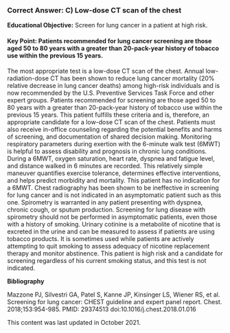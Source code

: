
### Correct Answer: C) Low-dose CT scan of the chest 

**Educational Objective:** Screen for lung cancer in a patient at high risk.

#### **Key Point:** Patients recommended for lung cancer screening are those aged 50 to 80 years with a greater than 20-pack-year history of tobacco use within the previous 15 years.

The most appropriate test is a low-dose CT scan of the chest. Annual low-radiation-dose CT has been shown to reduce lung cancer mortality (20% relative decrease in lung cancer deaths) among high-risk individuals and is now recommended by the U.S. Preventive Services Task Force and other expert groups. Patients recommended for screening are those aged 50 to 80 years with a greater than 20-pack-year history of tobacco use within the previous 15 years. This patient fulfills these criteria and is, therefore, an appropriate candidate for a low-dose CT scan of the chest. Patients must also receive in-office counseling regarding the potential benefits and harms of screening, and documentation of shared decision making.
Monitoring respiratory parameters during exertion with the 6-minute walk test (6MWT) is helpful to assess disability and prognosis in chronic lung conditions. During a 6MWT, oxygen saturation, heart rate, dyspnea and fatigue level, and distance walked in 6 minutes are recorded. This relatively simple maneuver quantifies exercise tolerance, determines effective interventions, and helps predict morbidity and mortality. This patient has no indication for a 6MWT.
Chest radiography has been shown to be ineffective in screening for lung cancer and is not indicated in an asymptomatic patient such as this one.
Spirometry is warranted in any patient presenting with dyspnea, chronic cough, or sputum production. Screening for lung disease with spirometry should not be performed in asymptomatic patients, even those with a history of smoking.
Urinary cotinine is a metabolite of nicotine that is excreted in the urine and can be measured to assess if patients are using tobacco products. It is sometimes used while patients are actively attempting to quit smoking to assess adequacy of nicotine replacement therapy and monitor abstinence. This patient is high risk and a candidate for screening regardless of his current smoking status, and this test is not indicated.

**Bibliography**

Mazzone PJ, Silvestri GA, Patel S, Kanne JP, Kinsinger LS, Wiener RS, et al. Screening for lung cancer: CHEST guideline and expert panel report. Chest. 2018;153:954-985. PMID: 29374513 doi:10.1016/j.chest.2018.01.016

This content was last updated in October 2021.